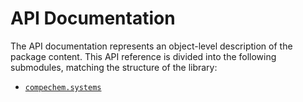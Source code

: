 # API Documentation

The API documentation represents an object-level description of the package content.
This API reference is divided into the following submodules, matching the structure of the library:

* [`compechem.systems`](API-systems)
